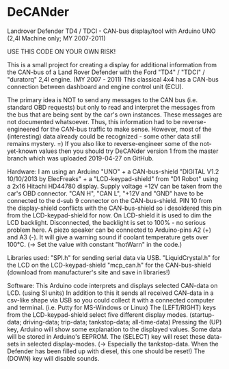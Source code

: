 # DeCANder
Landrover Defender TD4 / TDCI - CAN-bus display/tool with Arduino UNO (2,4l Machine only; MY 2007-2011)

USE THIS CODE ON YOUR OWN RISK!

This is a small project for creating a display for additional information from the CAN-bus of a Land Rover Defender with the Ford "TD4" / "TDCI" / "duratorq" 2,4l engine. (MY 2007 - 2011) This classical 4x4 has a CAN-bus connection between dashboard and engine control unit (ECU).

The primary idea is NOT to send any messages to the CAN bus (i.e. standard OBD requests) but only to read and interpret the messages from the bus that are being sent by the car's own instances. These messages are not documented whatsoever. Thus, this information had to be reverse-engineered for the CAN-bus traffic to make sense. However, most of the (interesting) data already could be recognized - some other data still remains mystery. =) If you also like to reverse-engineer some of the not-yet-known values then you should try DeCANder version 1 from the master branch which was uploaded 2019-04-27 on GitHub.

Hardware:
I am using an Arduino "UNO" + a CAN-bus-shield "DIGITAL V1.2 10/10/2013 by ElecFreaks" + a "LCD-keypad-shield" from "D1 Robot" using a 2x16 Hitachi HD44780 display. Supply voltage +12V can be taken from the car's OBD connector. "CAN H", "CAN L", "+12V and "GND" have to be connected to the d-sub 9 connector on the CAN-bus-shield. PIN 10 from the display-shield conflicts with the CAN-bus-shield so i desoldered this pin from the LCD-keypad-shield for now. On LCD-shield it is used to dim the LCD backlight. Disconnected, the backlight is set to 100% - no serious problem here. A piezo speaker can be connected to Arduino-pins A2 (+) and A3 (-). It will give a warning sound if coolant temperature gets over 100°C. (-> Set the value with constant "hotWarn" in the code.)

Libraries used:
"SPI.h" for sending serial data via USB.
"LiquidCrystal.h" for the LCD on the LCD-keypad-shield
"mcp_can.h" for the CAN-bus-shield (download from manufacturer's site and save in libraries!)

Software:
This Arduino code interprets and displays selected CAN-data on LCD. (using SI units) In addition to this it sends all received CAN-data in a csv-like shape via USB so you could collect it with a connected computer and terminal. (i.e. Putty for MS-Windows or Linux) The (LEFT/RIGHT) keys from the LCD-keypad-shield select five different display modes. (startup-data; driving-data; trip-data; tankstop-data; all-time-data) Pressing the (UP) key, Arduino will show some explanation to the displayed values. Some data will be stored in Arduino's EEPROM. The (SELECT) key will reset these data-sets in selected display-modes. (-> Especially the tankstop-data. When the Defender has been filled up with diesel, this one should be reset!) The (DOWN) key will disable sounds.
